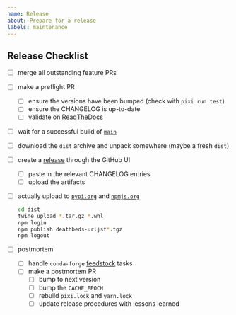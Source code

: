 ```yaml
---
name: Release
about: Prepare for a release
labels: maintenance
---
```


## Release Checklist

- [ ] merge all outstanding feature PRs
- [ ] make a preflight PR
  - [ ] ensure the versions have been bumped (check with `pixi run test`)
  - [ ] ensure the CHANGELOG is up-to-date
  - [ ] validate on [ReadTheDocs]
- [ ] wait for a successful build of [`main`][main]
- [ ] download the `dist` archive and unpack somewhere (maybe a fresh `dist`)
- [ ] create a [release] through the GitHub UI
  - [ ] paste in the relevant CHANGELOG entries
  - [ ] upload the artifacts
- [ ] actually upload to [`pypi.org`][pypi] and [`npmjs.org`][npm]

  ```bash
  cd dist
  twine upload *.tar.gz *.whl
  npm login
  npm publish deathbeds-urljsf*.tgz
  npm logout
  ```

- [ ] postmortem
  - [ ] handle `conda-forge` [feedstock] tasks
  - [ ] make a postmortem PR
    - [ ] bump to next version
    - [ ] bump the `CACHE_EPOCH`
    - [ ] rebuild `pixi.lock` and `yarn.lock`
    - [ ] update release procedures with lessons learned

[pypi]: https://pypi.org/project/urljsf/#history
[npm]: https://www.npmjs.com/package/@deathbeds/urljsf?activeTab=versions
[main]: https://github.com/deathbeds/urljsf/actions?query=branch%3Amain+event%3Apush
[readthedocs]: https://urljsf.readthedocs.io/en/latest
[release]: https://github.com/deathbeds/urljsf/releases/new
[feedstock]:
  https://github.com/conda-forge/urljsf-feedstock/issues/new?template=2-bot-commands.yml&title=@conda-forge-admin+please+update+version
